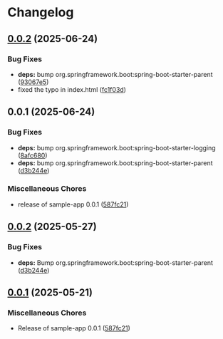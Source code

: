 # Changelog

## [0.0.2](https://github.com/Torawr/github-unleashed-sample-app/compare/v0.0.1...v0.0.2) (2025-06-24)


### Bug Fixes

* **deps:** bump org.springframework.boot:spring-boot-starter-parent ([93067e5](https://github.com/Torawr/github-unleashed-sample-app/commit/93067e5b7062ec1a88b5104207eedecf5a493e61))
* fixed the typo in index.html ([fc1f03d](https://github.com/Torawr/github-unleashed-sample-app/commit/fc1f03dc8ca36970112fd0e57e5db461bed7533b))

## 0.0.1 (2025-06-24)


### Bug Fixes

* **deps:** bump org.springframework.boot:spring-boot-starter-logging ([8afc680](https://github.com/Torawr/github-unleashed-sample-app/commit/8afc680ce5692c32eb0e746e59e9f96cb6e4bb40))
* **deps:** bump org.springframework.boot:spring-boot-starter-parent ([d3b244e](https://github.com/Torawr/github-unleashed-sample-app/commit/d3b244ea3b90dc0b27691d3768136dcd0f36f40a))


### Miscellaneous Chores

* release of sample-app 0.0.1 ([587fc21](https://github.com/Torawr/github-unleashed-sample-app/commit/587fc2178f703b0bbd338d5969e7a07695e84eaa))

## [0.0.2](https://github.com/EBCONT-Conference/github-unleashed-sample-app/compare/v0.0.1...v0.0.2) (2025-05-27)


### Bug Fixes

* **deps:** Bump org.springframework.boot:spring-boot-starter-parent ([d3b244e](https://github.com/EBCONT-Conference/github-unleashed-sample-app/commit/d3b244ea3b90dc0b27691d3768136dcd0f36f40a))

## [0.0.1](https://github.com/EBCONT-Conference/github-unleashed-sample-app/compare/v0.0.1...v0.0.1) (2025-05-21)


### Miscellaneous Chores

* Release of sample-app 0.0.1 ([587fc21](https://github.com/EBCONT-Conference/github-unleashed-sample-app/commit/587fc2178f703b0bbd338d5969e7a07695e84eaa))
